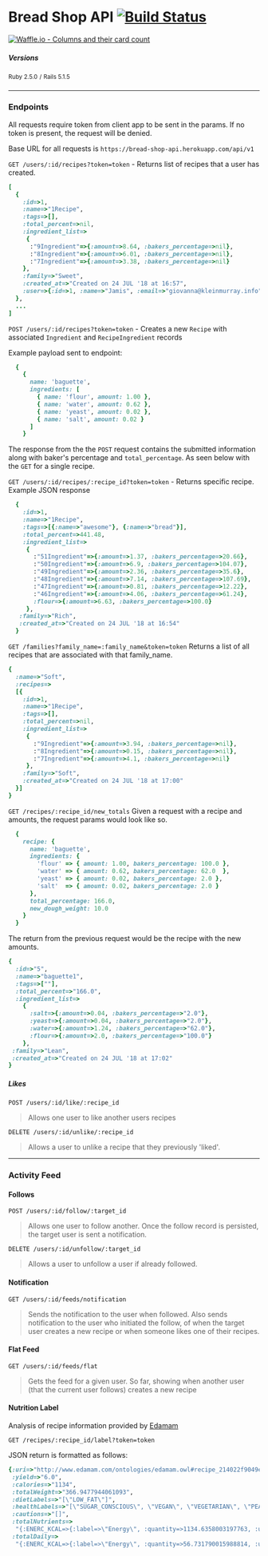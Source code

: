 # Bread Shop API [![Build Status](https://travis-ci.org/mikeyduece/bread_shop.svg?branch=master)](https://travis-ci.org/mikeyduece/bread_shop)

[![Waffle.io - Columns and their card count](https://badge.waffle.io/mikeyduece/bread_shop.svg?columns=all)](https://waffle.io/mikeyduece/bread_shop)


##### Versions

<sup>Ruby 2.5.0</sup> <sup>/</sup> <sup>Rails 5.1.5</sup>

---

### Endpoints
All requests require token from client app to be sent in the params. If no token is present, the request will be denied.

Base URL for all requests is `https://bread-shop-api.herokuapp.com/api/v1`

`GET /users/:id/recipes?token=token` - Returns list of recipes that a user has created.

```ruby
[
  {
    :id=>1,
    :name=>"1Recipe",
    :tags=>[],
    :total_percent=>nil,
    :ingredient_list=>
     { 
      :"9Ingredient"=>{:amount=>8.64, :bakers_percentage=>nil}, 
      :"8Ingredient"=>{:amount=>6.01, :bakers_percentage=>nil},
      :"7Ingredient"=>{:amount=>3.38, :bakers_percentage=>nil} 
    },
    :family=>"Sweet",
    :created_at=>"Created on 24 JUL '18 at 16:57",
    :user=>{:id=>1, :name=>"Jamis", :email=>"giovanna@kleinmurray.info", :uid=>"1uid", :zipcode=>"53370-1675"}
  },
  ...
]
```    

`POST /users/:id/recipes?token=token` - Creates a new `Recipe` with associated `Ingredient` and `RecipeIngredient` records

Example payload sent to endpoint:
```ruby
  {
    {
      name: 'baguette',
      ingredients: [
        { name: 'flour', amount: 1.00 },
        { name: 'water', amount: 0.62 },
        { name: 'yeast', amount: 0.02 },
        { name: 'salt', amount: 0.02 }
      ]
    }
```

The response from the the `POST` request contains the submitted information along with baker's percentage and `total_percentage`. As seen below with the `GET` for a single recipe.

`GET /users/:id/recipes/:recipe_id?token=token` - Returns specific recipe.
Example JSON response

```ruby
  {
    :id=>1,
    :name=>"1Recipe",
    :tags=>[{:name=>"awesome"}, {:name=>"bread"}],
    :total_percent=>441.48,
    :ingredient_list=>
     {
       :"51Ingredient"=>{:amount=>1.37, :bakers_percentage=>20.66},
       :"50Ingredient"=>{:amount=>6.9, :bakers_percentage=>104.07},
       :"49Ingredient"=>{:amount=>2.36, :bakers_percentage=>35.6},
       :"48Ingredient"=>{:amount=>7.14, :bakers_percentage=>107.69},
       :"47Ingredient"=>{:amount=>0.81, :bakers_percentage=>12.22},
       :"46Ingredient"=>{:amount=>4.06, :bakers_percentage=>61.24},
       :flour=>{:amount=>6.63, :bakers_percentage=>100.0} 
     },
   :family=>"Rich",
   :created_at=>"Created on 24 JUL '18 at 16:54"
  }
```

`GET /families?family_name=:family_name&token=token` Returns a list of all recipes that are associated with that family_name.

```ruby
{
  :name=>"Soft",
  :recipes=>
  [{
    :id=>1,
    :name=>"1Recipe",
    :tags=>[],
    :total_percent=>nil,
    :ingredient_list=>
     {
       :"9Ingredient"=>{:amount=>3.94, :bakers_percentage=>nil},
       :"8Ingredient"=>{:amount=>0.15, :bakers_percentage=>nil},
       :"7Ingredient"=>{:amount=>4.1, :bakers_percentage=>nil}
     },
    :family=>"Soft",
    :created_at=>"Created on 24 JUL '18 at 17:00"
  }]
}
```

`GET /recipes/:recipe_id/new_totals` Given a request with a recipe and amounts, the request params would look like so.

```Ruby
  {
    recipe: {
      name: 'baguette',
      ingredients: {
        'flour' => { amount: 1.00, bakers_percentage: 100.0 },
        'water' => { amount: 0.62, bakers_percentage: 62.0  },
        'yeast' => { amount: 0.02, bakers_percentage: 2.0 },
        'salt'  => { amount: 0.02, bakers_percentage: 2.0 }
      },
      total_percentage: 166.0,
      new_dough_weight: 10.0
    }
  }
```

The return from the previous request would be the recipe with the new amounts.
```Ruby
{
  :id=>"5",
  :name=>"baguette1",
  :tags=>[""],
  :total_percent=>"166.0",
  :ingredient_list=>
    {
      :salt=>{:amount=>0.04, :bakers_percentage=>"2.0"},
      :yeast=>{:amount=>0.04, :bakers_percentage=>"2.0"},
      :water=>{:amount=>1.24, :bakers_percentage=>"62.0"},
      :flour=>{:amount=>2.0, :bakers_percentage=>"100.0"}
    },
 :family=>"Lean",
 :created_at=>"Created on 24 JUL '18 at 17:02"
}
```

##### Likes
`POST /users/:id/like/:recipe_id` 
>Allows one user to like another users recipes

`DELETE /users/:id/unlike/:recipe_id` 
>Allows a user to unlike a recipe that they previously 'liked'.


---
### Activity Feed
#### Follows

`POST /users/:id/follow/:target_id` 

>Allows one user to follow another. Once the follow record is persisted, the target user is sent a notification.

`DELETE /users/:id/unfollow/:target_id`

>Allows a user to unfollow a user if already followed.

#### Notification

`GET /users/:id/feeds/notification`

>Sends the notification to the user when followed. Also sends notification to the user who initiated the follow, of when the target user creates a new recipe or when someone likes one of their recipes.

#### Flat Feed

`GET /users/:id/feeds/flat`

>Gets the feed for a given user. So far, showing when another user (that the current user follows) creates a new recipe

#### Nutrition Label
Analysis of recipe information provided by [Edamam](https://www.edamam.com/)


`GET /recipes/:recipe_id/label?token=token`

JSON return is formatted as follows:

```ruby
{:uri=>"http://www.edamam.com/ontologies/edamam.owl#recipe_214022f9049e45f08add17c376e94174",
 :yield=>"6.0",
 :calories=>"1134",
 :totalWeight=>"366.9477944061093",
 :dietLabels=>"[\"LOW_FAT\"]",
 :healthLabels=>"[\"SUGAR_CONSCIOUS\", \"VEGAN\", \"VEGETARIAN\", \"PEANUT_FREE\", \"TREE_NUT_FREE\", \"ALCOHOL_FREE\"]",
 :cautions=>"[]",
 :totalNutrients=>
  "{:ENERC_KCAL=>{:label=>\"Energy\", :quantity=>1134.6358003197763, :unit=>\"kcal\"}, :FAT=>{:label=>\"Fat\", :quantity=>7.236244240028524, :unit=>\"g\"}, :FASAT=>{:label=>\"Saturated\", :quantity=>1.0187089435831413, :unit=>\"g\"}, :FAMS=>{:label=>\"Monounsaturated\", :quantity=>2.89822568212125, :unit=>\"g\"}, :FAPU=>{:label=>\"Polyunsaturated\", :quantity=>1.0689896390453246, :unit=>\"g\"}, :CHOCDF=>{:label=>\"Carbs\", :quantity=>221.158655373815, :unit=>\"g\"}, :FIBTG=>{:label=>\"Fiber\", :quantity=>23.620539579684102, :unit=>\"g\"}, :SUGAR=>{:label=>\"Sugars\", :quantity=>0.6919551575150892, :unit=>\"g\"}, :PROCNT=>{:label=>\"Protein\", :quantity=>51.581050685490524, :unit=>\"g\"}, :NA=>{:label=>\"Sodium\", :quantity=>848.4708254170117, :unit=>\"mg\"}, :CA=>{:label=>\"Calcium\", :quantity=>58.96385049716603, :unit=>\"mg\"}, :MG=>{:label=>\"Magnesium\", :quantity=>90.39350476839596, :unit=>\"mg\"}, :K=>{:label=>\"Potassium\", :quantity=>867.3025375480865, :unit=>\"mg\"}, :FE=>{:label=>\"Iron\", :quantity=>4.352621896354764, :unit=>\"mg\"}, :ZN=>{:label=>\"Zinc\", :quantity=>6.73028187609825, :unit=>\"mg\"}, :P=>{:label=>\"Phosphorus\", :quantity=>672.2664257899635, :unit=>\"mg\"}, :VITC=>{:label=>\"Vitamin C\", :quantity=>0.1862563717977682, :unit=>\"mg\"}, :THIA=>{:label=>\"Thiamin (B1)\", :quantity=>7.13072737908717, :unit=>\"mg\"}, :RIBF=>{:label=>\"Riboflavin (B2)\", :quantity=>2.5859301658243297, :unit=>\"mg\"}, :NIA=>{:label=>\"Niacin (B3)\", :quantity=>28.161849920507834, :unit=>\"mg\"}, :VITB6A=>{:label=>\"Vitamin B6\", :quantity=>1.0440449216950036, :unit=>\"mg\"}, :FOLDFE=>{:label=>\"Folate equivalent (total)\", :quantity=>1519.4324188944154, :unit=>\"µg\"}, :FOLFD=>{:label=>\"Folate (food)\", :quantity=>1519.4324188944154, :unit=>\"µg\"}, :VITB12=>{:label=>\"Vitamin B12\", :quantity=>0.04345982008614591, :unit=>\"µg\"}, :TOCPHA=>{:label=>\"Vitamin E\", :quantity=>0.1537678127811309, :unit=>\"mg\"}, :VITK1=>{:label=>\"Vitamin K\", :quantity=>1.0171808929693453, :unit=>\"µg\"}}",
 :totalDaily=>
  "{:ENERC_KCAL=>{:label=>\"Energy\", :quantity=>56.731790015988814, :unit=>\"%\"}, :FAT=>{:label=>\"Fat\", :quantity=>11.13268344619773, :unit=>\"%\"}, :FASAT=>{:label=>\"Saturated\", :quantity=>5.093544717915707, :unit=>\"%\"}, :CHOCDF=>{:label=>\"Carbs\", :quantity=>73.71955179127167, :unit=>\"%\"}, :FIBTG=>{:label=>\"Fiber\", :quantity=>94.4821583187364, :unit=>\"%\"}, :PROCNT=>{:label=>\"Protein\", :quantity=>103.16210137098105, :unit=>\"%\"}, :NA=>{:label=>\"Sodium\", :quantity=>35.352951059042155, :unit=>\"%\"}, :CA=>{:label=>\"Calcium\", :quantity=>5.896385049716603, :unit=>\"%\"}, :MG=>{:label=>\"Magnesium\", :quantity=>22.59837619209899, :unit=>\"%\"}, :K=>{:label=>\"Potassium\", :quantity=>24.7800725013739, :unit=>\"%\"}, :FE=>{:label=>\"Iron\", :quantity=>24.181232757526466, :unit=>\"%\"}, :ZN=>{:label=>\"Zinc\", :quantity=>44.868545840654996, :unit=>\"%\"}, :P=>{:label=>\"Phosphorus\", :quantity=>96.03806082713764, :unit=>\"%\"}, :VITC=>{:label=>\"Vitamin C\", :quantity=>0.3104272863296137, :unit=>\"%\"}, :THIA=>{:label=>\"Thiamin (B1)\", :quantity=>475.381825272478, :unit=>\"%\"}, :RIBF=>{:label=>\"Riboflavin (B2)\", :quantity=>152.11353916613703, :unit=>\"%\"}, :NIA=>{:label=>\"Niacin (B3)\", :quantity=>140.80924960253918, :unit=>\"%\"}, :VITB6A=>{:label=>\"Vitamin B6\", :quantity=>52.20224608475018, :unit=>\"%\"}, :FOLDFE=>{:label=>\"Folate equivalent (total)\", :quantity=>379.85810472360384, :unit=>\"%\"}, :VITB12=>{:label=>\"Vitamin B12\", :quantity=>0.7243303347690985, :unit=>\"%\"}, :TOCPHA=>{:label=>\"Vitamin E\", :quantity=>0.7688390639056546, :unit=>\"%\"}, :VITK1=>{:label=>\"Vitamin K\", :quantity=>1.2714761162116817, :unit=>\"%\"}}"}
  ```
